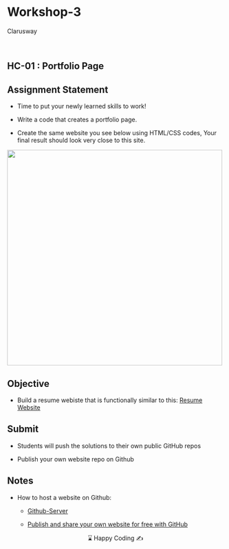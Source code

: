 # Workshop-3
<p>Clarusway<img align="right"
  src="https://secure.meetupstatic.com/photos/event/3/1/b/9/600_488352729.jpeg"  width="15px"></p>
<br>

## HC-01 : Portfolio Page


## Assignment Statement

* Time to put your newly learned skills to work! 


- Write a code that creates a portfolio page.

- Create the same website you see below using HTML/CSS codes, Your final result should look very close to this site.

<img src="./website.gif" height="500 px"/>
<br>

## Objective

* Build a resume webiste that is functionally similar to this: [Resume Website](https://cw-barry.github.io/Portfolio-Page/)

## Submit

- Students will push the solutions to their own public GitHub repos 

- Publish your own website repo on Github



## Notes

- How to host a website on Github:
    *  [Github-Server](https://www.youtube.com/watch?v=8hrJ4oN1u_8)
    
    *  [Publish and share your own website for free with GitHub](https://medium.com/@svinkle/publish-and-share-your-own-website-for-free-with-github-2eff049a1cb5)

<center> ⌛ Happy Coding  ✍ </center>
